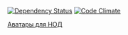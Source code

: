 [![Dependency Status](https://gemnasium.com/asiniy/nod_avatars.png)](https://gemnasium.com/asiniy/nod_avatars)
[![Code Climate](https://codeclimate.com/repos/52b6eac4c7f3a37910056f55/badges/b7ca784f24a447183d61/gpa.png)](https://codeclimate.com/repos/52b6eac4c7f3a37910056f55/feed)

[Аватары для НОД](http://nodavs.asiniy.ru)
